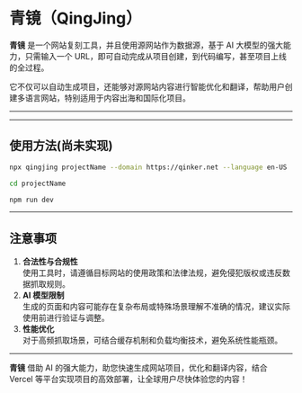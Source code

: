# 青镜（QingJing）

**青镜** 是一个网站复刻工具，并且使用源网站作为数据源，基于 AI 大模型的强大能力，只需输入一个 URL，即可自动完成从项目创建，到代码编写，甚至项目上线的全过程。

它不仅可以自动生成项目，还能够对源网站内容进行智能优化和翻译，帮助用户创建多语言网站，特别适用于内容出海和国际化项目。

---


---

## 使用方法(尚未实现)
```bash
npx qingjing projectName --domain https://qinker.net --language en-US

cd projectName

npm run dev

```

---

## 注意事项

1. **合法性与合规性**  
   使用工具时，请遵循目标网站的使用政策和法律法规，避免侵犯版权或违反数据抓取规则。
2. **AI 模型限制**  
   生成的页面和内容可能存在复杂布局或特殊场景理解不准确的情况，建议实际使用前进行验证与调整。
3. **性能优化**  
   对于高频抓取场景，可结合缓存机制和负载均衡技术，避免系统性能瓶颈。

---

**青镜** 借助 AI 的强大能力，助您快速生成网站项目，优化和翻译内容，结合 Vercel 等平台实现项目的高效部署，让全球用户尽快体验您的内容！
